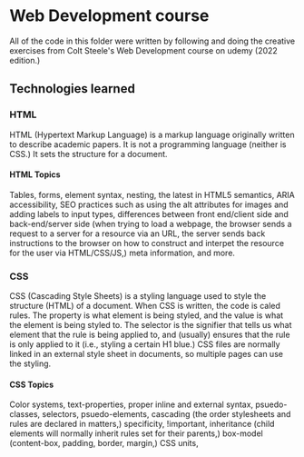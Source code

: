 # Web Development course

All of the code in this folder were written by following and doing the creative exercises from Colt Steele's Web Development course on udemy (2022 edition.)

## Technologies learned

### HTML

HTML (Hypertext Markup Language) is a markup language originally written to describe academic papers. It is not a programming language (neither is CSS.) It sets the structure for a document.

#### HTML Topics

Tables, forms, element syntax, nesting, the latest in HTML5 semantics, ARIA accessibility, SEO practices such as using the alt attributes for images and adding labels to input types, differences between front end/client side and back-end/server side (when trying to load a webpage, the browser sends a request to a server for a resource via an URL, the server sends back instructions to the browser on how to construct and interpet the resource for the user via HTML/CSS/JS,) meta information, and more.

### CSS

CSS (Cascading Style Sheets) is a styling language used to style the structure (HTML) of a document. When CSS is written, the code is caled rules. The property is what element is being styled, and the value is what the element is being styled to. The selector is the signifier that tells us what element that the rule is being applied to, and (usually) ensures that the rule is only applied to it (i.e., styling a certain H1 blue.) CSS files are normally linked in an external style sheet in documents, so multiple pages can use the styling.

#### CSS Topics

Color systems, text-properties, proper inline and external syntax, psuedo-classes, selectors, psuedo-elements, cascading (the order stylesheets and rules are declared in matters,) specificity, !important, inheritance (child elements will normally inherit rules set for their parents,) box-model (content-box, padding, border, margin,) CSS units,  
